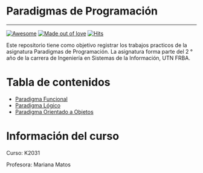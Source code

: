 # Paradigmas de Programación

---

[![Awesome](https://cdn.rawgit.com/sindresorhus/awesome/d7305f38d29fed78fa85652e3a63e154dd8e8829/media/badge.svg)](https://github.com/sindresorhus/awesome)
[![Made out of love](https://img.shields.io/badge/made%20out%20of-love-red)](https://github.com/chetanraj/awesome-github-badges)
[![Hits](https://hits.seeyoufarm.com/api/count/incr/badge.svg?url=https%3A%2F%2Fgithub.com%2FNahuelFarias%2FPDP-2020&count_bg=%2379C83D&title_bg=%23555555&icon=&icon_color=%23E7E7E7&title=hits&edge_flat=false)](https://hits.seeyoufarm.com)

Este repositorio tiene como objetivo registrar los trabajos practicos de la asignatura Paradigmas de Programación. La asignatura forma parte del 2 ° año de la carrera de Ingeniería en Sistemas de la Información, UTN FRBA.

# Tabla de contenidos

- [Paradigma Funcional](https://github.com/NahuelFarias/PDP-2020/tree/main/funcional)
- [Paradigma Lógico](https://github.com/NahuelFarias/PDP-2020/tree/main/logico)
- [Paradigma Orientado a Objetos](https://github.com/NahuelFarias/PDP-2020/tree/main/objetos)

# Información del curso

Curso: K2031

Profesora: Mariana Matos
